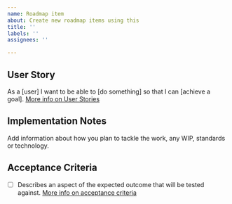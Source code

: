 ```yaml
---
name: Roadmap item
about: Create new roadmap items using this
title: ''
labels: ''
assignees: ''

---
```


## User Story
As a [user] I want to be able to [do something] so that I can [achieve a goal].
[More info on User Stories](https://www.mountaingoatsoftware.com/agile/user-stories)

## Implementation Notes
Add information about how you plan to tackle the work, any WIP, standards or technology.

## Acceptance Criteria
- [ ] Describes an aspect of the expected outcome that will be tested against. [More info on acceptance criteria](https://www.smartsheet.com/content/user-story-with-acceptance-criteria-examples)
